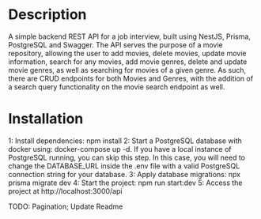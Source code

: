 # Description
A simple backend REST API for a job interview, built using NestJS, Prisma, PostgreSQL and Swagger. The API serves the purpose of a movie repository, allowing the user to add movies, delete movies, update movie information, search for any movies, add movie genres, delete and update movie genres, as well as searching for movies of a given genre. As such, there are CRUD endpoints for both Movies and Genres, with the addition of a search query functionality on the movie search endpoint as well.

# Installation
  1:  Install dependencies: npm install
  2:  Start a PostgreSQL database with docker using: docker-compose up -d. If you have a local instance of PostgreSQL running, you can skip this step. In this case, you will need to change the DATABASE_URL inside the .env file with a valid PostgreSQL connection string for your database.
  3:  Apply database migrations: npx prisma migrate dev
  4:  Start the project: npm run start:dev
  5:  Access the project at http://localhost:3000/api

TODO: Pagination; Update Readme